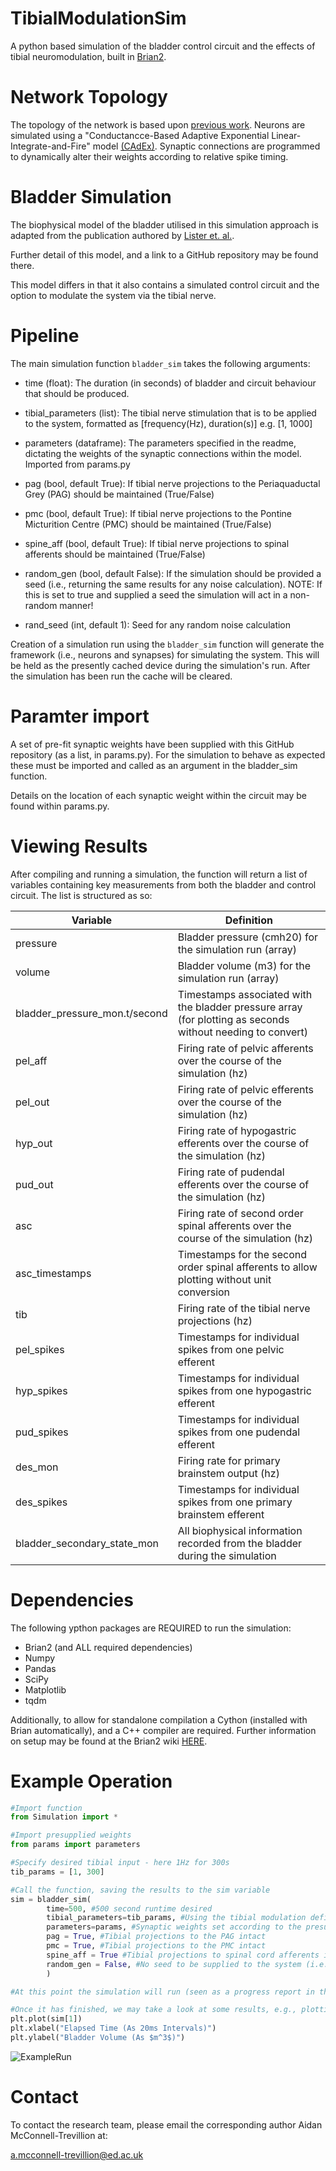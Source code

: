 # TibialModulationSim
A python based simulation of the bladder control circuit and the effects of tibial neuromodulation, built in [Brian2](https://github.com/brian-team/brian2).

# Network Topology
The topology of the network is based upon [previous work](https://pubmed.ncbi.nlm.nih.gov/23033877/). Neurons are simulated using a "Conductancce-Based Adaptive Exponential Linear-Integrate-and-Fire" model [(CAdEx)](https://pubmed.ncbi.nlm.nih.gov/33253029/). Synaptic connections are programmed to dynamically alter their weights according to relative spike timing.

# Bladder Simulation
The biophysical model of the bladder utilised in this simulation approach is adapted from the publication authored by [Lister et. al.](https://doi.org/10.1101/2024.11.21.624716). 

Further detail of this model, and a link to a GitHub repository may be found there. 

This model differs in that it also contains a simulated control circuit and the option to modulate the system via the tibial nerve. 

# Pipeline
The main simulation function `bladder_sim` takes the following arguments:

- time (float): The duration (in seconds) of bladder and circuit behaviour that should be produced.

- tibial_parameters (list): The tibial nerve stimulation that is to be applied to the system, formatted as [frequency(Hz), duration(s)] e.g. [1, 1000]

- parameters (dataframe): The parameters specified in the readme, dictating the weights of the synaptic connections within the model. Imported from params.py 

- pag (bool, default True): If tibial nerve projections to the Periaquaductal Grey (PAG) should be maintained (True/False)

- pmc (bool, default True): If tibial nerve projections to the Pontine Micturition Centre (PMC) should be maintained (True/False)
     
- spine_aff (bool, default True): If tibial nerve projections to spinal afferents should be maintained (True/False)
    
- random_gen (bool, default False): If the simulation should be provided a seed (i.e., returning the same results for any noise calculation). 
                                  NOTE: If this is set to true and supplied a seed the simulation will act in a non-random manner!

- rand_seed (int, default 1): Seed for any random noise calculation 

Creation of a simulation run using the `bladder_sim` function will generate the framework (i.e., neurons and synapses) for simulating the system. This will be held as the presently cached device during the simulation's run. After the simulation has been run the cache will be cleared. 


# Paramter import
A set of pre-fit synaptic weights have been supplied with this GitHub repository (as a list, in params.py). For the simulation to behave as expected these must be imported and called as an argument in the bladder_sim function. 

Details on the location of each synaptic weight within the circuit may be found within params.py. 

# Viewing Results
After compiling and running a simulation, the function will return a list of variables containing key measurements from both the bladder and control circuit. The list is structured as so:


|           Variable            |                                                 Definition                                                 |
|-------------------------------|------------------------------------------------------------------------------------------------------------|
| pressure                      | Bladder pressure (cmh20) for the simulation run (array)                                                    |
| volume                        | Bladder volume (m3) for the simulation run (array)                                                         |
| bladder_pressure_mon.t/second | Timestamps associated with the bladder pressure array (for plotting as seconds without needing to convert) |
| pel_aff                       | Firing rate of pelvic afferents over the course of the simulation (hz)                                     |
| pel_out                       | Firing rate of pelvic efferents over the course of the simulation (hz)                                     |
| hyp_out                       | Firing rate of hypogastric efferents over the course of the simulation (hz)                                |
| pud_out                       | Firing rate of pudendal efferents over the course of the simulation (hz)                                   |
| asc                           | Firing rate of second order spinal afferents over the course of the simulation (hz)                        |
| asc_timestamps                | Timestamps for the second order spinal afferents to allow plotting without unit conversion                 |
| tib                           | Firing rate of the tibial nerve projections (hz)                                                           |
| pel_spikes                    | Timestamps for individual spikes from one pelvic efferent                                                  |
| hyp_spikes                    | Timestamps for individual spikes from one hypogastric efferent                                             |
| pud_spikes                    | Timestamps for individual spikes from one pudendal efferent                                                |
| des_mon                       | Firing rate for primary brainstem output (hz)                                                              |
| des_spikes                    | Timestamps for individual spikes from one primary brainstem efferent                                       |
| bladder_secondary_state_mon   | All biophysical information recorded from the bladder during the simulation                                |

  

# Dependencies
The following ypthon packages are REQUIRED to run the simulation:
- Brian2 (and ALL required dependencies)
- Numpy 
- Pandas
- SciPy
- Matplotlib
- tqdm

Additionally, to allow for standalone compilation a Cython (installed with Brian automatically), and a C++ compiler are required. Further information on setup may be found at the Brian2 wiki [HERE](https://brian2.readthedocs.io/en/latest/introduction/install.html#installation-cpp). 

# Example Operation
```python
#Import function
from Simulation import *

#Import presupplied weights
from params import parameters

#Specify desired tibial input - here 1Hz for 300s
tib_params = [1, 300]

#Call the function, saving the results to the sim variable 
sim = bladder_sim(
        time=500, #500 second runtime desired
        tibial_parameters=tib_params, #Using the tibial modulation defined above
        parameters=params, #Synaptic weights set according to the presupplied data
        pag = True, #Tibial projections to the PAG intact
        pmc = True, #Tibial projections to the PMC intact
        spine_aff = True #Tibial projections to spinal cord afferents intact
        random_gen = False, #No seed to be supplied to the system (i.e., the results will include random noise!)
        )

#At this point the simulation will run (seen as a progress report in the terminal)

#Once it has finished, we may take a look at some results, e.g., plotting urine volume over the course of the simulation
plt.plot(sim[1])
plt.xlabel("Elapsed Time (As 20ms Intervals)")
plt.ylabel("Bladder Volume (As $m^3$)")
```
![ExampleRun](https://github.com/user-attachments/assets/7f61b6b3-03d1-4567-acb7-6097ddd663c7)

# Contact
To contact the research team, please email the corresponding author Aidan McConnell-Trevillion at:

 a.mcconnell-trevillion@ed.ac.uk

